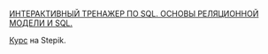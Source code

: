 [ИНТЕРАКТИВНЫЙ ТРЕНАЖЕР ПО SQL. ОСНОВЫ РЕЛЯЦИОННОЙ МОДЕЛИ И SQL.]()

[Курс](https://stepik.org/course/63054/info) на Stepik.
